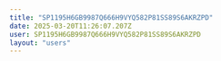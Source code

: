 ```yaml
---
title: "SP1195H6GB9987Q666H9VYQ582P81SS89S6AKRZPD"
date: 2025-03-20T11:26:07.207Z
user: SP1195H6GB9987Q666H9VYQ582P81SS89S6AKRZPD
layout: "users"
---
```

    